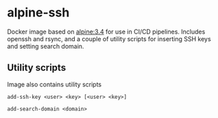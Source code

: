 # alpine-ssh

Docker image based on [alpine:3.4](https://hub.docker.com/_/alpine/) for use in CI/CD pipelines.
Includes openssh and rsync, and a couple of utility scripts for inserting SSH keys and setting search domain.

## Utility scripts

Image also contains utility scripts

`add-ssh-key <user> <key> [<user> <key>]`

`add-search-domain <domain>`
